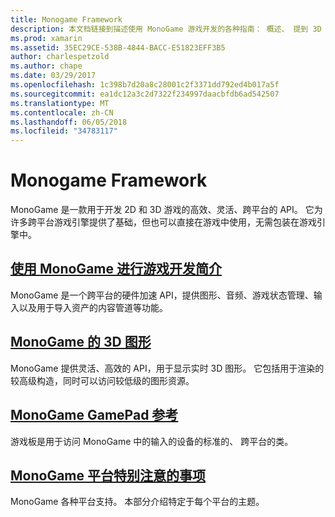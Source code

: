 ```yaml
---
title: Monogame Framework
description: 本文档链接到描述使用 MonoGame 游戏开发的各种指南： 概述、 提到 3D 图形和游戏，并查看特定于平台的注意事项。
ms.prod: xamarin
ms.assetid: 35EC29CE-538B-4844-BACC-E51823EFF3B5
author: charlespetzold
ms.author: chape
ms.date: 03/29/2017
ms.openlocfilehash: 1c398b7d20a8c28001c2f3371dd792ed4b017a5f
ms.sourcegitcommit: ea1dc12a3c2d7322f234997daacbfdb6ad542507
ms.translationtype: MT
ms.contentlocale: zh-CN
ms.lasthandoff: 06/05/2018
ms.locfileid: "34783117"
---
```

# <a name="monogame-framework"></a>Monogame Framework

MonoGame 是一款用于开发 2D 和 3D 游戏的高效、灵活、跨平台的 API。 它为许多跨平台游戏引擎提供了基础，但也可以直接在游戏中使用，无需包装在游戏引擎中。

## <a name="introduction-to-game-development-with-monogamegraphics-gamesmonogameintroductionindexmd"></a>[使用 MonoGame 进行游戏开发简介](~/graphics-games/monogame/introduction/index.md)

MonoGame 是一个跨平台的硬件加速 API，提供图形、音频、游戏状态管理、输入以及用于导入资产的内容管道等功能。

## <a name="3d-graphics-with-monogamegraphics-gamesmonogame3dindexmd"></a>[MonoGame 的 3D 图形](~/graphics-games/monogame/3d/index.md)

MonoGame 提供灵活、高效的 API，用于显示实时 3D 图形。 它包括用于渲染的较高级构造，同时可以访问较低级的图形资源。

## <a name="monogame-gamepad-referencegraphics-gamesmonogameinputmd"></a>[MonoGame GamePad 参考](~/graphics-games/monogame/input.md)

游戏板是用于访问 MonoGame 中的输入的设备的标准的、 跨平台的类。

## <a name="monogame-platform-specific-considerationsgraphics-gamesmonogameplatformsindexmd"></a>[MonoGame 平台特别注意的事项](~/graphics-games/monogame/platforms/index.md)

MonoGame 各种平台支持。 本部分介绍特定于每个平台的主题。
